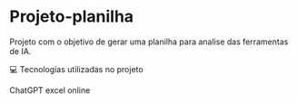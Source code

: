 # Projeto-planilha
Projeto com o objetivo de gerar uma planilha para analise das ferramentas de IA.

💻 Tecnologias utilizadas no projeto


ChatGPT
excel online


